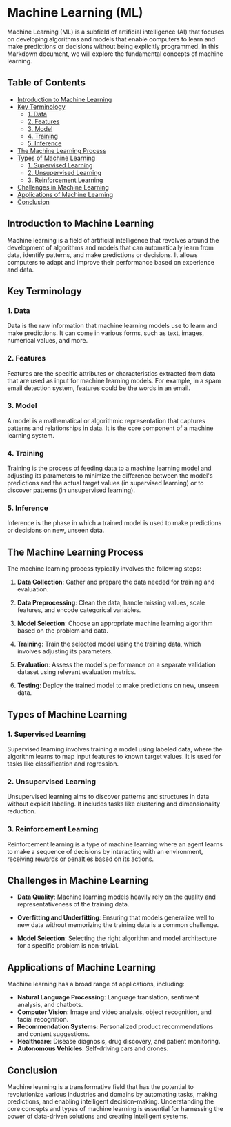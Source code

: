 # Machine Learning (ML)

Machine Learning (ML) is a subfield of artificial intelligence (AI) that focuses on developing algorithms and models that enable computers to learn and make predictions or decisions without being explicitly programmed. In this Markdown document, we will explore the fundamental concepts of machine learning.

## Table of Contents
- [Introduction to Machine Learning](#introduction-to-machine-learning)
- [Key Terminology](#key-terminology)
  - [1. Data](#data)
  - [2. Features](#features)
  - [3. Model](#model)
  - [4. Training](#training)
  - [5. Inference](#inference)
- [The Machine Learning Process](#the-machine-learning-process)
- [Types of Machine Learning](#types-of-machine-learning)
  - [1. Supervised Learning](#supervised-learning)
  - [2. Unsupervised Learning](#unsupervised-learning)
  - [3. Reinforcement Learning](#reinforcement-learning)
- [Challenges in Machine Learning](#challenges-in-machine-learning)
- [Applications of Machine Learning](#applications-of-machine-learning)
- [Conclusion](#conclusion)

## Introduction to Machine Learning

Machine learning is a field of artificial intelligence that revolves around the development of algorithms and models that can automatically learn from data, identify patterns, and make predictions or decisions. It allows computers to adapt and improve their performance based on experience and data.

## Key Terminology

### 1. Data

Data is the raw information that machine learning models use to learn and make predictions. It can come in various forms, such as text, images, numerical values, and more.

### 2. Features

Features are the specific attributes or characteristics extracted from data that are used as input for machine learning models. For example, in a spam email detection system, features could be the words in an email.

### 3. Model

A model is a mathematical or algorithmic representation that captures patterns and relationships in data. It is the core component of a machine learning system.

### 4. Training

Training is the process of feeding data to a machine learning model and adjusting its parameters to minimize the difference between the model's predictions and the actual target values (in supervised learning) or to discover patterns (in unsupervised learning).

### 5. Inference

Inference is the phase in which a trained model is used to make predictions or decisions on new, unseen data.

## The Machine Learning Process

The machine learning process typically involves the following steps:

1. **Data Collection**: Gather and prepare the data needed for training and evaluation.

2. **Data Preprocessing**: Clean the data, handle missing values, scale features, and encode categorical variables.

3. **Model Selection**: Choose an appropriate machine learning algorithm based on the problem and data.

4. **Training**: Train the selected model using the training data, which involves adjusting its parameters.

5. **Evaluation**: Assess the model's performance on a separate validation dataset using relevant evaluation metrics.

6. **Testing**: Deploy the trained model to make predictions on new, unseen data.

## Types of Machine Learning

### 1. Supervised Learning

Supervised learning involves training a model using labeled data, where the algorithm learns to map input features to known target values. It is used for tasks like classification and regression.

### 2. Unsupervised Learning

Unsupervised learning aims to discover patterns and structures in data without explicit labeling. It includes tasks like clustering and dimensionality reduction.

### 3. Reinforcement Learning

Reinforcement learning is a type of machine learning where an agent learns to make a sequence of decisions by interacting with an environment, receiving rewards or penalties based on its actions.

## Challenges in Machine Learning

- **Data Quality**: Machine learning models heavily rely on the quality and representativeness of the training data.

- **Overfitting and Underfitting**: Ensuring that models generalize well to new data without memorizing the training data is a common challenge.

- **Model Selection**: Selecting the right algorithm and model architecture for a specific problem is non-trivial.

## Applications of Machine Learning

Machine learning has a broad range of applications, including:

- **Natural Language Processing**: Language translation, sentiment analysis, and chatbots.
- **Computer Vision**: Image and video analysis, object recognition, and facial recognition.
- **Recommendation Systems**: Personalized product recommendations and content suggestions.
- **Healthcare**: Disease diagnosis, drug discovery, and patient monitoring.
- **Autonomous Vehicles**: Self-driving cars and drones.

## Conclusion

Machine learning is a transformative field that has the potential to revolutionize various industries and domains by automating tasks, making predictions, and enabling intelligent decision-making. Understanding the core concepts and types of machine learning is essential for harnessing the power of data-driven solutions and creating intelligent systems.